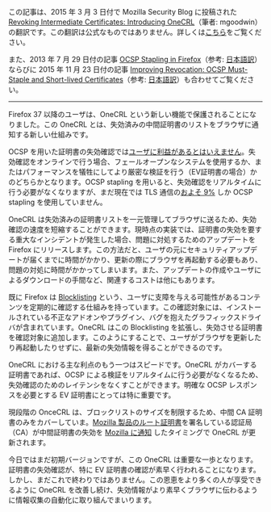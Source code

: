 この記事は、2015 年 3 月 3 日付で Mozilla Security Blog に投稿された [Revoking Intermediate Certificates: Introducing OneCRL](https://blog.mozilla.org/security/2015/03/03/revoking-intermediate-certificates-introducing-onecrl/)（筆者: mgoodwin）の翻訳です。この翻訳は公式なものではありません。詳しくは[こちら](http://mozsec-jp.hatenablog.jp/entry/2015/09/11/025027)をご覧ください。

また、2013 年 7 月 29 日付の記事 [OCSP Stapling in Firefox](https://blog.mozilla.org/security/2013/07/29/ocsp-stapling-in-firefox/)（参考: [日本語訳](http://mozsec-jp.hatenablog.jp/entry/2015/12/14/214926)）ならびに 2015 年 11 月 23 日付の記事 [Improving Revocation: OCSP Must-Staple and Short-lived Certificates](https://blog.mozilla.org/security/2015/11/23/improving-revocation-ocsp-must-staple-and-short-lived-certificates/)（参考: [日本語訳](http://mozsec-jp.hatenablog.jp/entry/2015/11/24/171255)）も合わせてご覧ください。

*****

Firefox 37 以降のユーザは、OneCRL という新しい機能で保護されることになりました。この OneCRL とは、失効済みの中間証明書のリストをブラウザに通知する新しい仕組みです。

OCSP を用いた証明書の失効確認では[ユーザに利益があるとはいえません](https://www.imperialviolet.org/2014/04/19/revchecking.html)。失効確認をオンラインで行う場合、フェールオープンなシステムを使用するか、またはパフォーマンスを犠牲にしてより厳密な検証を行う（EV証明書の場合）かのどちらかとなります。OCSP stapling を用いると、失効確認をリアルタイムに行う必要がなくなりますが、まだ現在では TLS 通信の[およそ 9%](http://mzl.la/1CxQ8CL) しか OCSP stapling を使用していません。

OneCRL は失効済みの証明書リストを一元管理してブラウザに送るため、失効確認の速度を短縮することができます。現時点の実装では、証明書の失効を要する重大なインシデントが発生した場合、問題に対処するためのアップデートを Firefox にリリースします。この方法だと、ユーザの元にセキュリティアップデートが届くまでに時間がかかり、更新の際にブラウザを再起動する必要もあり、問題の対処に時間がかかってしまいます。また、アップデートの作成やユーザによるダウンロードの手間など、関連するコストは他にもあります。

既に Firefox は [Blocklisting](https://wiki.mozilla.org/Blocklisting) という、ユーザに支障を与える可能性があるコンテンツを定期的に確認する仕組みを持っています。この確認対象には、インストールされている不正なアドオンやプラグイン、バグを抱えたグラフィックスドライバが含まれています。OneCRL はこの Blocklisting を拡張し、失効させる証明書を確認対象に追加します。このようにすることで、ユーザがブラウザを更新したり再起動したりせずに、最新の失効情報を得ることができるのです。

OneCRL における主な利点のもう一つはスピードです。OneCRL がカバーする証明書であれば、OCSP による検証をリアルタイムに行う必要がなくなるため、失効確認のためのレイテンシをなくすことができます。明確な OCSP レスポンスを必要とする EV 証明書にとっては特に重要です。

現段階の OnceCRL は、ブロックリストのサイズを制限するため、中間 CA 証明書のみをカバーしていま。[Mozilla 製品のルート証明書](https://wiki.mozilla.org/CA:IncludedCAs)を署名している認証局（CA）が中間証明書の失効を [Mozilla に通知](https://wiki.mozilla.org/CA:ImprovingRevocation#Preload_Revocations_of_Intermediate_CA_Certificates) したタイミングで OneCRL が更新されます。

今日ではまだ初期バージョンですが、この OneCRL は重要な一歩となります。証明書の失効確認が、特に EV 証明書の確認が素早く行われることになります。しかし、まだこれで終わりではありません。この恩恵をより多くの人が享受できるように OneCRL を改善し続け、失効情報がより素早くブラウザに伝わるように情報収集の自動化に取り組んでまいります。
